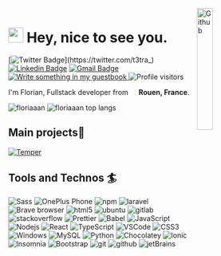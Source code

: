 <img width="25%" align="right" alt="Github" src="https://raw.githubusercontent.com/onimur/.github/master/.resources/git-header.svg" />

<h1><img src="https://emojis.slackmojis.com/emojis/images/1531849430/4246/blob-sunglasses.gif?1531849430" width="30"/> Hey, nice to see you.</h1>

[![Twitter Badge](https://img.shields.io/badge/-@t3tra_-1ca0f1?style=flat-square&labelColor=1ca0f1&logo=twitter&logoColor=white&link=https://twitter.com/t3tra_)](https://twitter.com/t3tra_) 
[![Linkedin Badge](https://img.shields.io/badge/-Florian_Leroux-blue?style=flat-square&logo=Linkedin&logoColor=white&link=https://www.linkedin.com/in/floriaaan/)](https://www.linkedin.com/in/floriaaan/) 
[![Gmail Badge](https://img.shields.io/badge/-florian.leroux3@laposte.net-c14438?style=flat-square&logo=Gmail&logoColor=white&link=mailto:florian.leroux3@laposte.net)](mailto:florian.leroux3@laposte.net)
<a href="https://github.com/floriaaan/floriaaan/issues/new?template=---guestbook-entry.md&title=Adding+<username>+to+guestbook">
 <img alt="Write something in my guestbook" src="https://img.shields.io/badge/-___%20%F0%9F%96%8B%20Write%20into%20my%20guest%20book-red?style=flat-square">
</a>
<img alt="Profile visitors" src="https://gpvc.arturio.dev/floriaaan?v=3" />

 
I'm Florian, Fullstack developer from <img src="https://image.flaticon.com/icons/svg/197/197560.svg" width="13"/> <b>Rouen, France</b>.
<p>
 <img src="https://github-readme-stats.vercel.app/api?username=floriaaan&show_icons=true&count_private=true&hide=issues,contribs" alt="floriaaan" />
 <img src="https://github-readme-stats.vercel.app/api/top-langs/?username=floriaaan&layout=compact&hide=html" alt="floriaaan top langs">
</p>


## Main projects🌱

[![Temper](https://github-readme-stats.vercel.app/api/pin/?username=floriaaan&repo=temper&show_owner=true)](https://github.com/floriaaan/temper)

 
## Tools and Technos 🏄‍
<p>
 
  <img alt="Sass" src="https://img.shields.io/badge/-Sass-CC6699?style=flat-square&logo=sass&logoColor=white" />
  <img alt="OnePlus Phone" src="https://img.shields.io/badge/-OnePlus_6T-f5010c?style=flat-square&logo=oneplus&logoColor=white" />
  <img alt="npm" src="https://img.shields.io/badge/-NPM-CB3837?style=flat-square&logo=npm&logoColor=white" />
  <img alt="laravel" src="https://img.shields.io/badge/-Laravel-ff2d20?style=flat-square&logo=laravel&logoColor=white" />
  <img alt="Brave browser" src="https://img.shields.io/badge/-Brave_Browser-FB542B?style=flat-square&logo=brave&logoColor=white" />
  <img alt="html5" src="https://img.shields.io/badge/-HTML5-E34F26?style=flat-square&logo=html5&logoColor=white" />
  <img alt="ubuntu" src="https://img.shields.io/badge/-Ubuntu-e95420?style=flat-square&logo=ubuntu&logoColor=white" />
  <img alt="gitlab" src="https://img.shields.io/badge/-GitLab-fca121?style=flat-square&logo=gitlab&logoColor=white" />
  <img alt="stackoverflow" src="https://img.shields.io/badge/-StackOverflow-fe7a16?style=flat-square&logo=stackoverflow&logoColor=white" />
  <img alt="Prettier" src="https://img.shields.io/badge/-Prettier-F7B93E?style=flat-square&logo=prettier&logoColor=white" />
  <img alt="Babel" src="https://img.shields.io/badge/-Babel-f9dc3e?style=flat-square&logo=babel&logoColor=white" />
  <img alt="JavaScript" src="https://img.shields.io/badge/-JavaScript-F7df1e?style=flat-square&logo=javascript&logoColor=white" />
  <img alt="Nodejs" src="https://img.shields.io/badge/-NodeJS-339933?style=flat-square&logo=Node.js&logoColor=white" />
  <img alt="React" src="https://img.shields.io/badge/-React-45b8d8?style=flat-square&logo=react&logoColor=white" />
  <img alt="TypeScript" src="https://img.shields.io/badge/-TypeScript-007ACC?style=flat-square&logo=typescript&logoColor=white" />
  <img alt="VSCode" src="https://img.shields.io/badge/-VSCode-007acc?style=flat-square&logo=visual-studio-code&logoColor=white" />
  <img alt="CSS3" src="https://img.shields.io/badge/-CSS3-1572B6?style=flat-square&logo=css3&logoColor=white" />
  <img alt="Windows" src="https://img.shields.io/badge/-Windows-0078d6?style=flat-square&logo=windows-95&logoColor=white" />
  <img alt="MySQL" src="https://img.shields.io/badge/-MySQL-4479a1?style=flat-square&logo=mysql&logoColor=white" />
  <img alt="Python" src="https://img.shields.io/badge/-Python-3776ab?style=flat-square&logo=python&logoColor=white" />
  <img alt="Chocolatey" src="https://img.shields.io/badge/-Chocolatey-80B5E3?style=flat-square&logo=chocolatey&logoColor=white" />
  <img alt="Ionic" src="https://img.shields.io/badge/-Ionic-3880ff?style=flat-square&logo=ionic&logoColor=white" />
  <img alt="Insomnia" src="https://img.shields.io/badge/-Insomnia-5849BE?style=flat-square&logo=insomnia&logoColor=white" />
  <img alt="Bootstrap" src="https://img.shields.io/badge/-Bootstrap-563d7c?style=flat-square&logo=bootstrap&logoColor=white" />
  <img alt="git" src="https://img.shields.io/badge/-Git-000000?style=flat-square&logo=git&logoColor=white" />
  <img alt="github" src="https://img.shields.io/badge/-GitHub-000000?style=flat-square&logo=github&logoColor=white" />
  <img alt="jetBrains" src="https://img.shields.io/badge/-JetBrains-000000?style=flat-square&logo=jetbrains&logoColor=white" />
</p>

